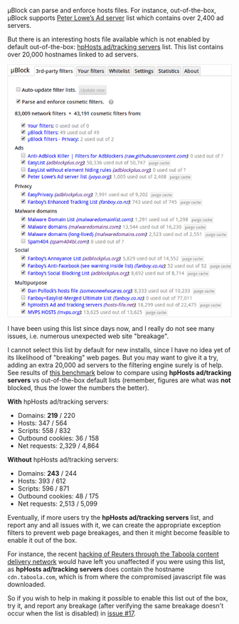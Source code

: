 µBlock can parse and enforce hosts files. For instance, out-of-the-box, µBlock supports [Peter Lowe’s Ad server](http://pgl.yoyo.org/) list which contains over 2,400 ad servers.

But there is an interesting hosts file available which is not enabled by default out-of-the-box: [hpHosts ad/tracking servers](http://hosts-file.net/) list. This list contains over 20,000 hostnames linked to ad servers.

![hpHosts](https://raw.githubusercontent.com/gorhill/uBlock/master/doc/img/wiki-hphosts.png)

I have been using this list since days now, and I really do not see many issues, i.e. numerous unexpected web site "breakage".

I cannot select this list by default for new installs, since I have no idea yet of its likelihood of "breaking" web pages. But you may want to give it a try, adding an extra 20,000 ad servers to the filtering engine surely is of help. See results of [this benchmark](/gorhill/uBlock/wiki/Reference-benchmark) below to compare using **hpHosts ad/tracking servers** vs out-of-the-box default lists (remember, figures are what was **not** blocked, thus the lower the numbers the better).

**With** hpHosts ad/tracking servers:

- Domains: **219** / 220
- Hosts: 347 / 564
- Scripts: 558 / 832
- Outbound cookies: 36 / 158
- Net requests: 2,329 / 4,864

**Without** hpHosts ad/tracking servers:

- Domains: **243** / 244
- Hosts: 393 / 612
- Scripts: 596 / 871
- Outbound cookies: 48 / 175
- Net requests: 2,513 / 5,099

Eventually, if more users try the **hpHosts ad/tracking servers** list, and report any and all issues with it, we can create the appropriate exception filters to prevent web page breakages, and then it might become feasible to enable it out of the box.

For instance, the recent [hacking of Reuters through the Taboola content delivery network](https://medium.com/@FredericJacobs/the-reuters-compromise-by-the-syrian-electronic-army-6bf570e1a85b) would have left you unaffected if you were using this list, as **hpHosts ad/tracking servers** does contain the hostname `cdn.taboola.com`, which is from where the compromised javascript file was downloaded.

So if you wish to help in making it possible to enable this list out of the box, try it, and report any breakage (after verifying the same breakage doesn't occur when the list is disabled) in [issue #17](https://github.com/gorhill/uBlock/issues/17).